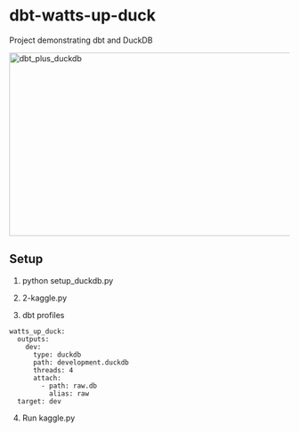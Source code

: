 # dbt-watts-up-duck
Project demonstrating dbt and DuckDB

<img width="761" height="330" alt="dbt_plus_duckdb" src="https://github.com/user-attachments/assets/97dc460f-a74a-4268-8a40-a276a13cc02a" />


## Setup

1. python setup_duckdb.py 

2. 2-kaggle.py

3. dbt profiles

```
watts_up_duck:
  outputs:
    dev:
      type: duckdb
      path: development.duckdb
      threads: 4
      attach:
        - path: raw.db
          alias: raw
  target: dev
```


4. Run kaggle.py
